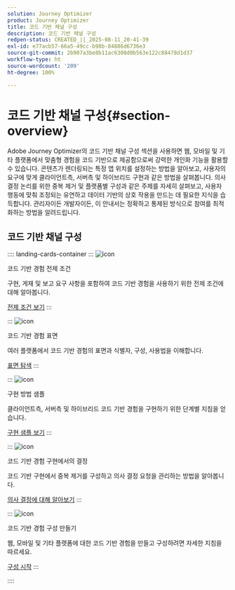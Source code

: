 ```yaml
---
solution: Journey Optimizer
product: Journey Optimizer
title: 코드 기반 채널 구성
description: 코드 기반 채널 구성
redpen-status: CREATED_||_2025-08-11_20-41-39
exl-id: e77acb57-66a5-49cc-b98b-84886d6736e3
source-git-commit: 2b907a3be8b11ac6308d0b563e122c88478d1d37
workflow-type: ht
source-wordcount: '209'
ht-degree: 100%

---
```


# 코드 기반 채널 구성{#section-overview}

Adobe Journey Optimizer의 코드 기반 채널 구성 섹션을 사용하면 웹, 모바일 및 기타 플랫폼에서 맞춤형 경험을 코드 기반으로 제공함으로써 강력한 개인화 기능을 활용할 수 있습니다. 콘텐츠가 렌더링되는 특정 앱 위치를 설정하는 방법을 알아보고, 사용자의 요구에 맞게 클라이언트측, 서버측 및 하이브리드 구현과 같은 방법을 살펴봅니다. 의사 결정 논리를 위한 중복 제거 및 플랫폼별 구성과 같은 주제를 자세히 살펴보고, 사용자 행동에 맞춰 조정되는 유연하고 데이터 기반의 상호 작용을 만드는 데 필요한 지식을 습득합니다. 관리자이든 개발자이든, 이 안내서는 정확하고 통제된 방식으로 참여를 최적화하는 방법을 알려드립니다.

## 코드 기반 채널 구성

:::: landing-cards-container
:::
![icon](https://cdn.experienceleague.adobe.com/icons/list-check.svg?lang=ko)

코드 기반 경험 전제 조건

구현, 게재 및 보고 요구 사항을 포함하여 코드 기반 경험을 사용하기 위한 전제 조건에 대해 알아봅니다.

[전제 조건 보기](../using/code-based/code-based-prerequisites.md)
:::

:::
![icon](https://cdn.experienceleague.adobe.com/icons/puzzle-piece.svg?lang=ko)

코드 기반 경험 표면

여러 플랫폼에서 코드 기반 경험의 표면과 식별자, 구성, 사용법을 이해합니다.

[표면 탐색](../using/code-based/code-based-surface.md)
:::

:::
![icon](https://cdn.experienceleague.adobe.com/icons/code-branch.svg?lang=ko)

구현 방법 샘플

클라이언트측, 서버측 및 하이브리드 코드 기반 경험을 구현하기 위한 단계별 지침을 얻습니다.

[구현 샘플 보기](../using/code-based/code-based-implementation-samples.md)
:::

:::
![icon](https://cdn.experienceleague.adobe.com/icons/bullseye.svg?lang=ko)

코드 기반 경험 구현에서의 결정

코드 기반 구현에서 중복 제거를 구성하고 의사 결정 요청을 관리하는 방법을 알아봅니다.

[의사 결정에 대해 알아보기](../using/code-based/code-based-decisioning-implementations.md)
:::

:::
![icon](https://cdn.experienceleague.adobe.com/icons/gear.svg?lang=ko)

코드 기반 경험 구성 만들기

웹, 모바일 및 기타 플랫폼에 대한 코드 기반 경험을 만들고 구성하려면 자세한 지침을 따르세요.

[구성 시작](../using/code-based/code-based-configuration.md)
:::

::::
